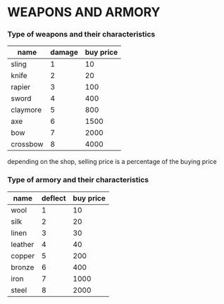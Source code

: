 # WEAPONS AND ARMORY

### Type of weapons and their characteristics

| **name** 		| **damage** | **buy price** |
| ---      		| ---        | ---           |
| sling    		| 1			 | 10		     |
| knife    		| 2			 | 20		     |
| rapier   		| 3			 | 100		     |
| sword    		| 4			 | 400		     |
| claymore 		| 5			 | 800		     |
| axe      		| 6			 | 1500		     |
| bow      		| 7			 | 2000	         |
| crossbow 		| 8			 | 4000	         |

depending on the shop, selling price is a percentage of the buying price

### Type of armory and their characteristics

| **name** 		| **deflect** | **buy price** |
| ---      		| ---         | ---           |
| wool			| 1			  | 10			  |
| silk			| 2			  | 20			  |
| linen			| 3			  | 30			  |
| leather		| 4			  | 40			  |
| copper		| 5			  | 200			  |
| bronze		| 6			  | 400			  |
| iron			| 7			  | 1000		  |
| steel			| 8			  | 2000		  |
